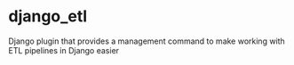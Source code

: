# django_etl
Django plugin that provides a management command to make working with ETL pipelines in Django easier
